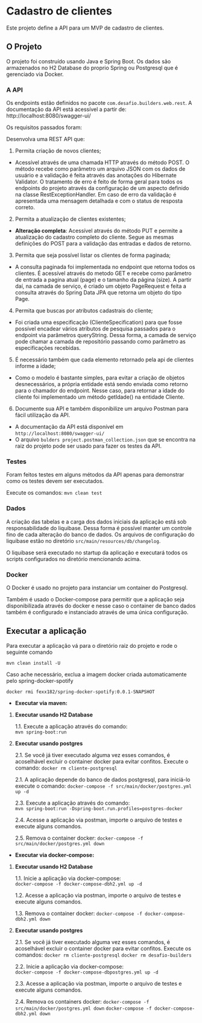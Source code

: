 # Cadastro de clientes

Este projeto define a API para um MVP de cadastro de clientes.

## O Projeto
O projeto foi construído usando Java e Spring Boot. Os dados são armazenados no H2 Database do proprio Spring ou Postgresql que é gerenciado via Docker.

### A API
Os endpoints estão definidos no pacote `com.desafio.builders.web.rest`.
A documentação da API está acessível a partir de:
http://localhost:8080/swagger-ui/

Os requisitos passados foram:

Desenvolva uma REST API que:

1. Permita criação de novos clientes;
- Acessível através de uma chamada HTTP através do método POST. O método recebe como parâmetro um arquivo JSON com os dados de usuário e a validação é feita através das anotações do Hibernate Validator. O tratamento de erro é feito de forma geral para todos os endpoints do projeto através da configuração de um aspecto definido na classe RestExceptionHandler. Em caso de erro da validação é apresentada uma mensagem detalhada e com o status de resposta correto. 
    
2. Permita a atualização de clientes existentes;
- **Alteração completa**: Acessível através do método PUT e permite a atualização do cadastro completo do cliente. Segue as mesmas definições do POST para a validação das entradas e dados de retorno.

3. Permita que seja possível listar os clientes de forma paginada;
-  A consulta paginada foi implementada no endpoint que retorna todos os clientes. É acessível através do metodo GET e recebe como parâmetro de entrada a pagina atual (page) e o tamanho da página (size). A partir daí, na camada de serviço, é criado um objeto PageRequest e feita a consulta através do Spring Data JPA que retorna um objeto do tipo Page. 

4. Permita que buscas por atributos cadastrais do cliente;
- Foi criada uma especificação (ClienteSpecification) para que fosse possível encadear vários atributos de pesquisa passados para o endpoint via parâmetros queryString. Dessa forma, a camada de serviço pode chamar a camada de repositório passando como parâmetro as especificações recebidas.  

5. É necessário também que cada elemento retornado pela api de clientes informe a idade;
- Como o modelo é bastante simples, para evitar a criação de objetos desnecessários, a própria entidade está sendo enviada como retorno para o chamador do endpoint. Nesse caso, para retornar a idade do cliente foi implementado um método getIdade() na entidade Cliente.

6. Documente sua API e também disponibilize um arquivo Postman para fácil utilização da API.
- A documentação da API está disponível em `http://localhost:8080/swagger-ui/`
- O arquivo `bulders project.postman_collection.json` que se encontra na raiz do projeto pode ser usado para fazer os testes da API.

### Testes
Foram feitos testes em alguns métodos da API apenas para demonstrar como os testes devem ser executados.

Execute os comandos: 
`mvn clean test`

### Dados
A criação das tabelas e a carga dos dados iniciais da aplicação está sob responsabilidade do liquibase. Dessa forma é possível manter um controle fino de cada alteração do banco de dados. Os arquivos de configuração do liquibase estão no diretório `src/main/resources/db/changelog`. 

O liquibase será executado no startup da aplicação e executará todos os scripts configurados no diretório mencionando acima.

### Docker

O Docker é usado no projeto para instanciar um container do Postgresql.

Também é usado o Docker-compose para permitir que a aplicação seja disponibilizada através do docker e nesse caso o container de banco dados também é configurado e instanciado através de uma única configuração.

## Executar a aplicação
Para executar a aplicação vá para o diretório raiz do projeto e rode o seguinte comando
```
mvn clean install -U
```
Caso ache necessário, exclua a imagem docker criada automaticamente pelo spring-docker-spotify
```
docker rmi fexx182/spring-docker-spotify:0.0.1-SNAPSHOT
```

* **Executar via maven:** 

1. **Executar usando H2 Database**

    1.1. Execute a aplicação através do comando:     
            `mvn spring-boot:run`
        
2. **Executar usando postgres**

    2.1.  Se você já tiver executado alguma vez esses comandos, é acoselhável excluir o container docker para evitar confitos. Execute o comando: 
                     `docker rm cliente-postgresql`
    
    2.1. A aplicação depende do banco de dados postgresql, para iniciá-lo execute o comando:
       `docker-compose -f src/main/docker/postgres.yml up -d`

    2.3. Execute a aplicação através do comando:     
        `mvn spring-boot:run -Dspring-boot.run.profiles=postgres-docker`

    2.4. Acesse a aplicação via postman, importe o arquivo de testes e execute alguns comandos.

    2.5. Remova o container docker:
       `docker-compose -f src/main/docker/postgres.yml down`

* **Executar via docker-compose:**

1. **Executar usando H2 Database**

    1.1. Inicie a aplicação via docker-compose:   
       `docker-compose -f docker-compose-dbh2.yml up -d`

    1.2. Acesse a aplicação via postman, importe o arquivo de testes e execute alguns comandos.
    
    1.3. Remova o container docker: 
        `docker-compose -f docker-compose-dbh2.yml down`
        
2. **Executar usando postgres**

    2.1. Se você já tiver executado alguma vez esses comandos, é acoselhável excluir o container docker para evitar confitos. Execute os comandos: 
        `docker rm cliente-postgresql`
        `docker rm desafio-builders`

    2.2. Inicie a aplicação via docker-compose:   
        `docker-compose -f docker-compose-dbpostgres.yml up -d`

    2.3. Acesse a aplicação via postman, importe o arquivo de testes e execute alguns comandos.

    2.4. Remova os containers docker:
        `docker-compose -f src/main/docker/postgres.yml down`
        `docker-compose -f docker-compose-dbh2.yml down`
 
